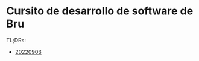 # Cursito de desarrollo de software de Bru

TL;DRs:

- [20220903](20220903)

[20220903]: /cursos/desaararollo-de-software/20210903
